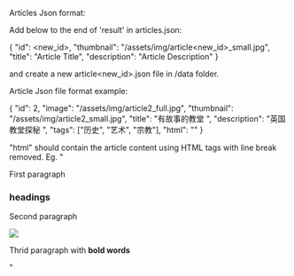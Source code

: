 Articles Json format:

Add below to the end of 'result' in articles.json:

{
    "id": <new_id>,
    "thumbnail": "/assets/img/article<new_id>_small.jpg",
    "title": "Article Title",
    "description": "Article Description"
}

and create a new article<new_id>.json file in /data folder.
 
Article Json file format example:

{
    "id": 2,
    "image": "/assets/img/article2_full.jpg",
    "thumbnail": "/assets/img/article2_small.jpg",
    "title": "有故事的教堂 ",
    "description": "英国教堂探秘 ",
    "tags": ["历史", "艺术", "宗教"],
    "html": ""
}

"html" should contain the article content using HTML tags with line break removed.
Eg. "<p>First paragraph</p><h3>headings</h3><p>Second paragraph</p><img class='img-responsive' src='link-to-image'><p>Thrid paragraph with <b>bold words</b></p>"
